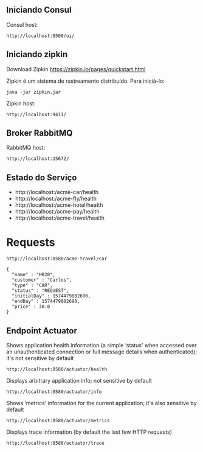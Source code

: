 

## Iniciando Consul


Consul host:

    http://localhost:8500/ui/

## Iniciando zipkin

Download Zipkin
https://zipkin.io/pages/quickstart.html

Zipkin é um sistema de rastreamento distribuído. Para iniciá-lo:


    java -jar zipkin.jar


Zipkin host:

    http://localhost:9411/


## Broker RabbitMQ


RabbitMQ host:

    http://localhost:15672/

## Estado do Serviço

- http://localhost:<port>/acme-car/health
- http://localhost:<port>/acme-fly/health
- http://localhost:<port>/acme-hotel/health
- http://localhost:<port>/acme-pay/health
- http://localhost:<port>/acme-travel/health


# Requests

    http://localhost:8580/acme-travel/car
    
    {
      "name" : "HB20",
      "customer" : "Carlos",
      "type" : "CAR",
      "status" : "REQUEST",
      "initialDay" : 1574479802690,
      "endDay" : 1574479802690,
      "price" : 30.0
    }


## Endpoint Actuator

Shows application health information (a simple ‘status' when accessed over an unauthenticated connection or full message details when authenticated); it's not sensitive by default

    http://localhost:8580/actuator/health
 
Displays arbitrary application info; not sensitive by default
   
    http://localhost:8580/actuator/info

Shows ‘metrics' information for the current application; it's also sensitive by default

    http://localhost:8580/actuator/metrics

Displays trace information (by default the last few HTTP requests)

    http://localhost:8580/actuator/trace
    
